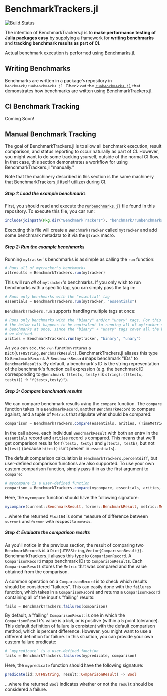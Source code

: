 # BenchmarkTrackers.jl

[![Build Status](https://travis-ci.org/jrevels/BenchmarkTrackers.jl.svg?branch=master)](https://travis-ci.org/jrevels/BenchmarkTrackers.jl)

The intention of BenchmarkTrackers.jl is to **make performance testing of Julia packages easy** by supplying a framework for **writing benchmarks** and **tracking benchmark results as part of CI**.

Actual benchmark execution is performed using [Benchmarks.jl](https://github.com/jrevels/Benchmarks.jl).

## Writing Benchmarks

Benchmarks are written in a package's repository in `benchmark/runbenchmarks.jl`. Check out the [`runbenchmarks.jl`](https://github.com/JuliaCI/BenchmarkTrackers.jl/blob/master/benchmark/runbenchmarks.jl) that demonstrates how benchmarks are written using BenchmarkTrackers.jl.

## CI Benchmark Tracking

Coming Soon!

## Manual Benchmark Tracking

The goal of BenchmarkTrackers.jl is to allow all benchmark execution, result comparison, and status reporting to occur naturally as part of CI. However, you might want to do some tracking yourself, outside of the normal CI flow. In that case, this section demonstrates a workflow for using BenchmarkTrackers.jl "manually."

Note that the machinery described in this section is the same machinery that BenchmarkTrackers.jl itself utilizes during CI.

##### Step 1: Load the example benchmarks

First, you should read and execute the [`runbenchmarks.jl`](https://github.com/JuliaCI/BenchmarkTrackers.jl/blob/master/benchmark/runbenchmarks.jl) file found in this repository. To execute this file, you can run:

```julia
include(joinpath(Pkg.dir("BenchmarkTrackers"), "benchmark/runbenchmarks.jl"))
```

Executing this file will create a `BenchmarkTracker` called `mytracker` and add some benchmark metadata to it via the `@track` macro.

##### Step 2: Run the example benchmarks

Running `mytracker`'s benchmarks is as simple as calling the `run` function:

```julia
# Runs all of mytracker's benchmarks
allresults = BenchmarkTrackers.run(mytracker)
```

This will run *all* of `mytracker`'s benchmarks. If you only wish to run benchmarks with a specific tag, you can simply pass the tag in:

```julia
# Runs only benchmarks with the "essential" tag
essentials = BenchmarkTrackers.run(mytracker, "essentials")
```

`BenchmarkTrackers.run` supports handling multiple tags at once:

```julia
# Runs only benchmarks with the "binary" and/or "unary" tags. For this example,
# the below call happens to be equivalent to running all of mytracker's
# benchmarks at once, since the "binary" + "unary" tags cover all the benchmarks
# we defined.
arities = BenchmarkTrackers.run(mytracker, "binary", "unary")
```

As you can see, the `run` function returns a `Dict{UTF8String,BenchmarkResult}`. BenchmarkTrackers.jl aliases this type to `BenchmarkRecord`. A `BenchmarkRecord` maps benchmark "IDs" to `BenchmarkResult`s. By default, a benchmark's ID is the string representation of the benchmark's function call expression (e.g. the benchmark ID corresponding to `@benchmark f(testx, testy)` is `string(:(f(testx, testy)))` → `"f(testx,testy)"`).

##### Step 3: Compare benchmark results

We can compare benchmark results using the `compare` function. The `compare` function takes in a `BenchmarkRecord`, another `BenchmarkRecord` to compare against, and a tuple of `Metric`s that stipulate what should be compared:

```julia
comparison = BenchmarkTrackers.compare(essentials, arities, (TimeMetric, GCMetric))
```

In the call above, each individual `BenchmarkResult` with both an entry in the `essentials` record and `arities` record is compared. This means that we'll get comparison results for `f(testx, testy)` and `g(testa, testb)`, but not `h(test)` (because `h(test)` isn't present in `essentials`).

The default comparison calculation is `BenchmarkTrackers.percentdiff`, but user-defined comparison functions are also supported. To use your own custom comparison function, simply pass it in as the first argument to `compare`:

```julia
# mycompare is a user-defined function
comparison = BenchmarkTrackers.compare(mycompare, essentials, arities, (TimeMetric, GCMetric))
```

Here, the `mycompare` function should have the following signature:

```julia
mycompare(current::BenchmarkResult, former::BenchmarkResult, metric::Metric) -> Float64
```

...where the returned `Float64` is some measure of difference between `current` and `former` with respect to `metric`.

##### Step 4: Evaluate the comparison results

As you'll notice in the previous section, the result of comparing two `BenchmarkRecord`s is a `Dict{UTF8String,Vector{ComparisonResult}}`. BenchmarkTrackers.jl aliases this type to `ComparisonRecord`. A `ComparisonRecord` maps benchmark IDs to `ComparisonResult`s. Each `ComparisonResult` stores the `Metric` that was compared and the value obtained from the comparison.

A common operation on a `ComparisonRecord` is to check which results should be considered "failures". This can easily done with the `failures` function, which takes in a `ComparisonRecord` and returns a `ComparisonRecord` containing all of the input's "failing" results:

```julia
fails = BenchmarkTrackers.failures(comparison)
```

By default, a "failing" `ComparisonResult` is one in which the `ComparisonResult`'s value is a `NaN`, or is positive (within a 5 point tolerance). This default definition of failure is consistent with the default comparison method, which is percent difference. However, you might want to use a different definition for failure. In this situation, you can provide your own custom failure predicate:

```julia
# `mypredicate` is a user-defined function
fails = BenchmarkTrackers.failures(mypredicate, comparison)
```

Here, the `mypredicate` function should have the following signature:

```julia
predicate(id::UTF8String, result::ComparisonResult) -> Bool
```

...where the returned `Bool` indicates whether or not the `result` should be considered a failure.
